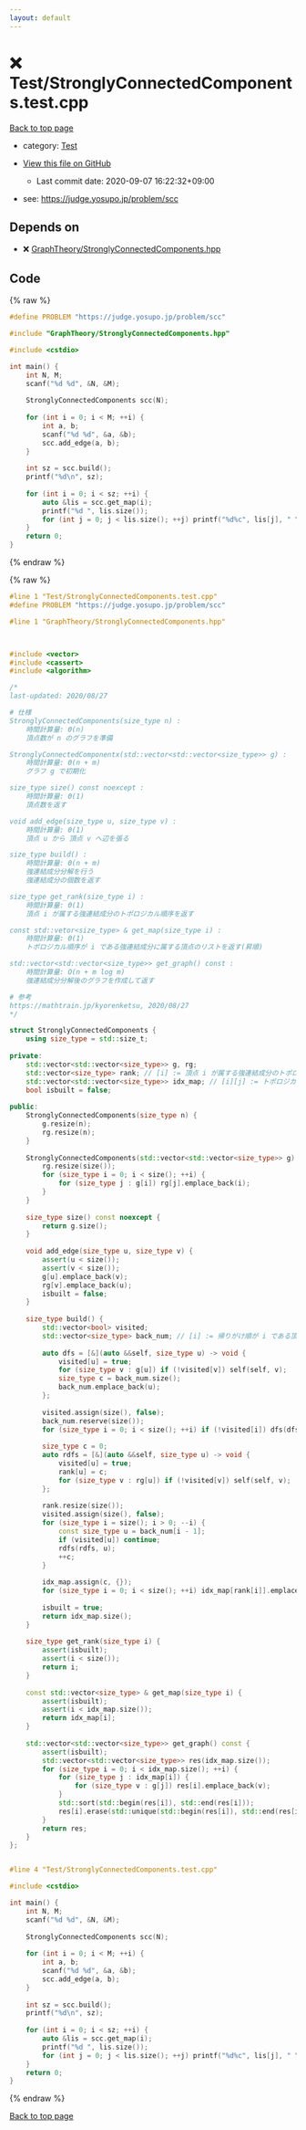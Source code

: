 ```yaml
---
layout: default
---
```


<!-- mathjax config similar to math.stackexchange -->
<script type="text/javascript" async
  src="https://cdnjs.cloudflare.com/ajax/libs/mathjax/2.7.5/MathJax.js?config=TeX-MML-AM_CHTML">
</script>
<script type="text/x-mathjax-config">
  MathJax.Hub.Config({
    TeX: { equationNumbers: { autoNumber: "AMS" }},
    tex2jax: {
      inlineMath: [ ['$','$'] ],
      processEscapes: true
    },
    "HTML-CSS": { matchFontHeight: false },
    displayAlign: "left",
    displayIndent: "2em"
  });
</script>

<script type="text/javascript" src="https://cdnjs.cloudflare.com/ajax/libs/jquery/3.4.1/jquery.min.js"></script>
<script src="https://cdn.jsdelivr.net/npm/jquery-balloon-js@1.1.2/jquery.balloon.min.js" integrity="sha256-ZEYs9VrgAeNuPvs15E39OsyOJaIkXEEt10fzxJ20+2I=" crossorigin="anonymous"></script>
<script type="text/javascript" src="../../assets/js/copy-button.js"></script>
<link rel="stylesheet" href="../../assets/css/copy-button.css" />


# :x: Test/StronglyConnectedComponents.test.cpp

<a href="../../index.html">Back to top page</a>

* category: <a href="../../index.html#0cbc6611f5540bd0809a388dc95a615b">Test</a>
* <a href="{{ site.github.repository_url }}/blob/master/Test/StronglyConnectedComponents.test.cpp">View this file on GitHub</a>
    - Last commit date: 2020-09-07 16:22:32+09:00


* see: <a href="https://judge.yosupo.jp/problem/scc">https://judge.yosupo.jp/problem/scc</a>


## Depends on

* :x: <a href="../../library/GraphTheory/StronglyConnectedComponents.hpp.html">GraphTheory/StronglyConnectedComponents.hpp</a>


## Code

<a id="unbundled"></a>
{% raw %}
```cpp
#define PROBLEM "https://judge.yosupo.jp/problem/scc"

#include "GraphTheory/StronglyConnectedComponents.hpp"

#include <cstdio>

int main() {
	int N, M;
	scanf("%d %d", &N, &M);
	
	StronglyConnectedComponents scc(N);
	
	for (int i = 0; i < M; ++i) {
		int a, b;
		scanf("%d %d", &a, &b);
		scc.add_edge(a, b);
	}
	
	int sz = scc.build();
	printf("%d\n", sz);
	
	for (int i = 0; i < sz; ++i) {
		auto &lis = scc.get_map(i);
		printf("%d ", lis.size());
		for (int j = 0; j < lis.size(); ++j) printf("%d%c", lis[j], " \n"[j + 1 == lis.size()]);
	}
	return 0;
}
```
{% endraw %}

<a id="bundled"></a>
{% raw %}
```cpp
#line 1 "Test/StronglyConnectedComponents.test.cpp"
#define PROBLEM "https://judge.yosupo.jp/problem/scc"

#line 1 "GraphTheory/StronglyConnectedComponents.hpp"



#include <vector>
#include <cassert>
#include <algorithm>

/*
last-updated: 2020/08/27

# 仕様
StronglyConnectedComponents(size_type n) :
	時間計算量: Θ(n)
	頂点数が n のグラフを準備

StronglyConnectedComponentx(std::vector<std::vector<size_type>> g) :
	時間計算量: Θ(n + m)
	グラフ g で初期化

size_type size() const noexcept :
	時間計算量: Θ(1)
	頂点数を返す

void add_edge(size_type u, size_type v) :
	時間計算量: Θ(1)
	頂点 u から 頂点 v へ辺を張る

size_type build() :
	時間計算量: Θ(n + m)
	強連結成分分解を行う
	強連結成分の個数を返す

size_type get_rank(size_type i) :
	時間計算量: Θ(1)
	頂点 i が属する強連結成分のトポロジカル順序を返す

const std::vetor<size_type> & get_map(size_type i) :
	時間計算量: Θ(1)
	トポロジカル順序が i である強連結成分に属する頂点のリストを返す(昇順)

std::vector<std::vector<size_type>> get_graph() const :
	時間計算量: O(n + m log m)
	強連結成分分解後のグラフを作成して返す

# 参考
https://mathtrain.jp/kyorenketsu, 2020/08/27
*/

struct StronglyConnectedComponents {
	using size_type = std::size_t;
	
private:
	std::vector<std::vector<size_type>> g, rg;
	std::vector<size_type> rank; // [i] := 頂点 i が属する強連結成分のトポロジカル順序
	std::vector<std::vector<size_type>> idx_map; // [i][j] := トポロジカル順序が i の強連結成分に属する j 番目の頂点の番号(昇順)
	bool isbuilt = false;
	
public:
	StronglyConnectedComponents(size_type n) {
		g.resize(n);
		rg.resize(n);
	}
	
	StronglyConnectedComponents(std::vector<std::vector<size_type>> g) : g(g) {
		rg.resize(size());
		for (size_type i = 0; i < size(); ++i) {
			for (size_type j : g[i]) rg[j].emplace_back(i);
		}
	}
	
	size_type size() const noexcept {
		return g.size();
	}
	
	void add_edge(size_type u, size_type v) {
		assert(u < size());
		assert(v < size());
		g[u].emplace_back(v);
		rg[v].emplace_back(u);
		isbuilt = false;
	}
	
	size_type build() {
		std::vector<bool> visited;
		std::vector<size_type> back_num; // [i] := 帰りがけ順が i である頂点
		
		auto dfs = [&](auto &&self, size_type u) -> void {
			visited[u] = true;
			for (size_type v : g[u]) if (!visited[v]) self(self, v);
			size_type c = back_num.size();
			back_num.emplace_back(u);
		};
		
		visited.assign(size(), false);
		back_num.reserve(size());
		for (size_type i = 0; i < size(); ++i) if (!visited[i]) dfs(dfs, i);
		
		size_type c = 0;
		auto rdfs = [&](auto &&self, size_type u) -> void {
			visited[u] = true;
			rank[u] = c;
			for (size_type v : rg[u]) if (!visited[v]) self(self, v);
		};
		
		rank.resize(size());
		visited.assign(size(), false);
		for (size_type i = size(); i > 0; --i) {
			const size_type u = back_num[i - 1];
			if (visited[u]) continue;
			rdfs(rdfs, u);
			++c;
		}
		
		idx_map.assign(c, {});
		for (size_type i = 0; i < size(); ++i) idx_map[rank[i]].emplace_back(i);
		
		isbuilt = true;
		return idx_map.size();
	}
	
	size_type get_rank(size_type i) {
		assert(isbuilt);
		assert(i < size());
		return i;
	}
	
	const std::vector<size_type> & get_map(size_type i) {
		assert(isbuilt);
		assert(i < idx_map.size());
		return idx_map[i];
	}
	
	std::vector<std::vector<size_type>> get_graph() const {
		assert(isbuilt);
		std::vector<std::vector<size_type>> res(idx_map.size());
		for (size_type i = 0; i < idx_map.size(); ++i) {
			for (size_type j : idx_map[i]) {
				for (size_type v : g[j]) res[i].emplace_back(v);
			}
			std::sort(std::begin(res[i]), std::end(res[i]));
			res[i].erase(std::unique(std::begin(res[i]), std::end(res[i])), std::end(res[i]));
		}
		return res;
	}
};


#line 4 "Test/StronglyConnectedComponents.test.cpp"

#include <cstdio>

int main() {
	int N, M;
	scanf("%d %d", &N, &M);
	
	StronglyConnectedComponents scc(N);
	
	for (int i = 0; i < M; ++i) {
		int a, b;
		scanf("%d %d", &a, &b);
		scc.add_edge(a, b);
	}
	
	int sz = scc.build();
	printf("%d\n", sz);
	
	for (int i = 0; i < sz; ++i) {
		auto &lis = scc.get_map(i);
		printf("%d ", lis.size());
		for (int j = 0; j < lis.size(); ++j) printf("%d%c", lis[j], " \n"[j + 1 == lis.size()]);
	}
	return 0;
}

```
{% endraw %}

<a href="../../index.html">Back to top page</a>

